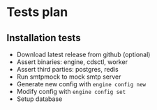 # Tests plan

## Installation tests

+ Download latest release from github (optional)
+ Assert binaries: engine, cdsctl, worker
+ Assert third parties: postgres, redis
+ Run smtpmock to mock smtp server
+ Generate new config with `engine config new`
+ Modify config with `engine config set`
+ Setup database
